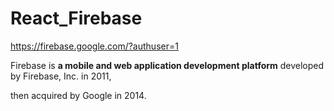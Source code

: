 # React_Firebase


https://firebase.google.com/?authuser=1


Firebase is <b> a mobile and web application development platform</b> developed by Firebase, Inc. in 2011, 

then acquired by Google in 2014. 
 
 
